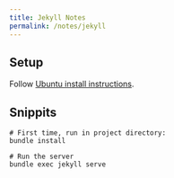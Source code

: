 ```yaml
---
title: Jekyll Notes
permalink: /notes/jekyll
---
```


## Setup
Follow [Ubuntu install instructions](https://jekyllrb.com/docs/installation/ubuntu/).

## Snippits
```shell
# First time, run in project directory:
bundle install

# Run the server
bundle exec jekyll serve
```